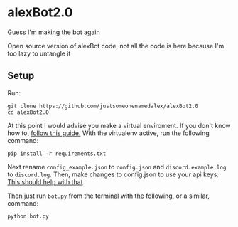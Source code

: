 # alexBot2.0
Guess I'm making the bot again

Open source version of alexBot code, not all the code is here because I'm too lazy to untangle it

## Setup
Run:
```
git clone https://github.com/justsomeonenamedalex/alexBot2.0
cd alexBot2.0
```
At this point I would advise you make a virtual enviroment. If you don't know how to, [follow this guide.](https://docs.python-guide.org/dev/virtualenvs/#lower-level-virtualenv)
With the virtualenv active, run the following command:
```
pip install -r requirements.txt
```

Next rename `config_example.json` to `config.json` and `discord.example.log` to `discord.log`. Then, make changes to config.json to use your api keys. [This should help with that](https://github.com/justsomeonenamedalex/alexBot2.0/wiki/API-Keys)

Then just run `bot.py` from the terminal with the following, or a similar, command:
```
python bot.py
```
